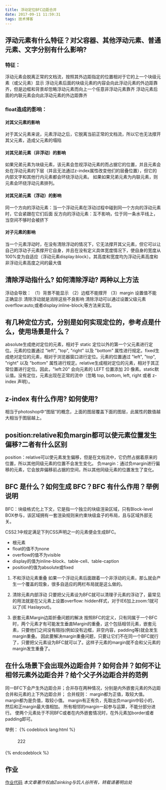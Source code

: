 ```yaml
---
title: 浮动定位BFC边距合并
date: 2017-09-11 11:59:31
tags: 技术博客
---
```

## 浮动元素有什么特征？对父容器、其他浮动元素、普通元素、文字分别有什么影响?

### 特征：

浮动元素会脱离正常的文档流，按照其外边距指定的位置相对于它的上一个块级元素（或父元素）显示
浮动元素后面的块级元素的内容会向此浮动元素的外边距靠齐，但是边框和背景却忽略浮动元素而向上一个任意非浮动元素靠齐
浮动元素后面的内联元素会向此浮动元素的外边距靠齐

### float造成的影响：

#### 对其父元素的影响

对于其父元素来说，元素浮动之后，它脱离当前正常的文档流，所以它也无法撑开其父元素，造成父元素的塌陷

#### 对其兄弟元素（非浮动）的影响

如果兄弟元素为块级元素，该元素会忽视浮动元素的而占据它的位置，并且元素会处在浮动元素的下层（并且无法通过z-index属性改变他们的层叠位置），但它的内部文字和其他行内元素都会环绕浮动元素。
如果如果兄弟元素为内联元素，则元素会环绕浮动元素排列。

#### 对其兄弟元素（浮动）的影响

同一个方向的浮动元素：当一个浮动元素在浮动过程中碰到同一个方向的浮动元素时，它会紧跟在它们后面
反方向的浮动元素：互不影响，位于同一条水平线上，当空间不够时会被挤下

#### 对子元素的影响

当一个元素浮动时，在没有清除浮动的情况下，它无法撑开其父元素，但它可以让自己的浮动子元素撑开它自身，并且在没有定义具体宽度情况下，使自身的宽度从100%变为自适应（浮动元素display:block）。其高度和宽度均为浮动元素高度和非浮动元素高度之间的最大值

## 清除浮动指什么? 如何清除浮动? 两种以上方法
	
浮动会导致：
（1）背景不能显示 （2）边框不能撑开 （3）margin 设置值不能正确显示
清除浮动就是消除这些不良影响
清除浮动可以通过设置父级元素overflow:auto;或者display:inline-block;等方法来实现。

## 有几种定位方式，分别是如何实现定位的，参考点是什么，使用场景是什么？

absolute生成绝对定位的元素，相对于 static 定位以外的第一个父元素进行定位。元素的位置通过 "left", "top", "right" 以及 "bottom" 属性进行规定。fixed生成绝对定位的元素，相对于浏览器窗口进行定位。元素的位置通过 "left", "top", "right" 以及 "bottom" 属性进行规定。relative生成相对定位的元素，相对于其正常位置进行定位。因此，"left:20" 会向元素的 LEFT 位置添加 20 像素。static默认值。没有定位，元素出现在正常的流中（忽略 top, bottom, left, right 或者 z-index 声明）。

## z-index 有什么作用? 如何使用?

相当于photoshop中“图层”的概念，上面的图层覆盖下面的图层，此属性的数值越大相当于图层越上。

## position:relative和负margin都可以使元素位置发生偏移?二者有什么区别

position：relative可以使元素发生偏移，但是在文档流中，它仍然占据着原来的位置，所以其他同级元素的位置不会发生变化。
负margin：通过负margin进行偏移的元素，它会放弃偏移前占据的空间，所以其他同级元素的位置发生了变化。

## BFC 是什么？如何生成 BFC？BFC 有什么作用？举例说明

BFC：块级格式化上下文，它是指一个独立的块级渲染区域，只有Block-level BOX参与，该区域拥有一套渲染规则来约束块级盒子的布局，且与区域外部无关。

CSS2.1中规定满足下列CSS声明之一的元素便会生成BFC。
* 根元素
* float的值不为none
* overflow的值不为visible
* display的值为inline-block、table-cell、table-caption
* position的值为absolute或fixed

1. 不和浮动元素重叠 如果一个浮动元素后面跟着一个非浮动的元素，那么就会产生一个覆盖的现象，很多自适应的两栏布局就是这么做的。

2. 清除元素内部浮动 只要把父元素设为BFC就可以清理子元素的浮动了，最常见的用法就是在父元素上设置overflow: hidden样式，对于IE6加上zoom:1就可以了(IE Haslayout)。

3. 嵌套元素Margin边距折叠问题的解决 按照BFC的定义，只有同属于一个BFC时，两个元素才有可能发生垂直Margin的重叠，这个包括相邻元素，嵌套元素，只要他们之间没有阻挡(例如没有边框，非空内容，padding等)就会发生margin重叠。 因此要解决margin重叠问题，只要让它们不在同一个BFC就行了，只要把父元素设为BFC就可以了。这样子元素的margin就不会和父元素的margin发生重叠了。

## 在什么场景下会出现外边距合并？如何合并？如何不让相邻元素外边距合并？给个父子外边距合并的范例

同一BFC下会产生外边距合并；合并存在两种情况，分别是内外嵌套元素的外边距合并和元素的上下外边距合并；
合并规则：
margin都为正值，取较大值。
margin都为是负值，取较小值。
margin有正有负，先取出负margin中较小的，然后和正margin最大值相加。
所有相邻的margin一起参与运算，不能分部分进行。
使两个元素处于不同BFC或者在内外嵌套情况时，在外元素加border或者padding即可。

举例：
{% codeblock lang:html %}

<div style="margin: 20px;">
	<div style="margin: 20px;">222</div>
</div>
<!-- 内外嵌套边距合并的情况 -->

<div style="margin: 20px"></div>
<div style="margin: 20px"></div>
<!-- 上下外边距合并的情况 -->

{% endcodeblock %}

## 作业
[作业代码](https://github.com/Zainking/demos)
*本文章著作权由Zainking与饥人谷所有，转载请著明出处*